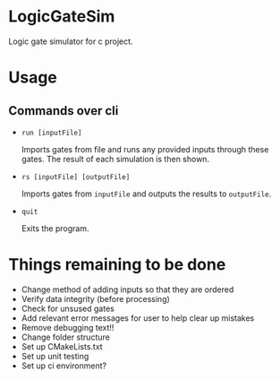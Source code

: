 # LogicGateSim
Logic gate simulator for c project.

# Usage
## Commands over cli
- `run [inputFile]`

   Imports gates from file and runs any provided inputs through these gates. The result of each simulation is then shown.

- `rs [inputFile] [outputFile]`

   Imports gates from `inputFile` and outputs the results to `outputFile`.

- `quit`

   Exits the program.

# Things remaining to be done
- Change method of adding inputs so that they are ordered
- Verify data integrity (before processing)
- Check for unsused gates
- Add relevant error messages for user to help clear up mistakes
- Remove debugging text!!
- Change folder structure
- Set up CMakeLists.txt
- Set up unit testing
- Set up ci environment?
